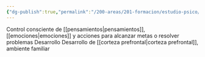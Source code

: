 ```yaml
---
{"dg-publish":true,"permalink":"/200-areas/201-formacion/estudio-psico/funcion-ejecutiva/","dgPassFrontmatter":true}
---
```


Control consciente de [[pensamientos\|pensamientos]], [[emociones\|emociones]] y acciones para alcanzar metas o resolver problemas
Desarrollo
Desarrollo de [[corteza prefrontal\|corteza prefrontal]], ambiente familiar